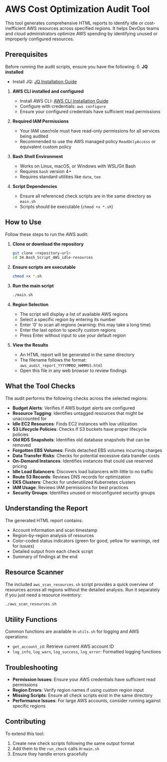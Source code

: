 # AWS Cost Optimization Audit Tool

This tool generates comprehensive HTML reports to identify idle or cost-inefficient AWS resources across specified regions. It helps DevOps teams and cloud administrators optimize AWS spending by identifying unused or improperly configured resources.

## Prerequisites

Before running the audit scripts, ensure you have the following:
0. **JQ installed**
   - Install JQ: [JQ Installation Guide](https://jqlang.org/download/)
   
1. **AWS CLI installed and configured**
   - Install AWS CLI: [AWS CLI Installation Guide](https://docs.aws.amazon.com/cli/latest/userguide/getting-started-install.html)
   - Configure with credentials: `aws configure`
   - Ensure your configured credentials have sufficient read permissions

2. **Required IAM Permissions**
   - Your IAM user/role must have read-only permissions for all services being audited
   - Recommended to use the AWS managed policy `ReadOnlyAccess` or equivalent custom policy

3. **Bash Shell Environment**
   - Works on Linux, macOS, or Windows with WSL/Git Bash
   - Requires `bash` version 4+
   - Requires standard utilities like `date`, `tee`

4. **Script Dependencies**
   - Ensure all referenced check scripts are in the same directory as `main.sh`
   - Scripts should be executable (`chmod +x *.sh`)

## How to Use

Follow these steps to run the AWS audit:

1. **Clone or download the repository**
   ```bash
   git clone <repository-url>
   cd 34.Bash_Script_AWS_idle-resources
   ```

2. **Ensure scripts are executable**
   ```bash
   chmod +x *.sh
   ```

3. **Run the main script**
   ```bash
   ./main.sh
   ```

4. **Region Selection**
   - The script will display a list of available AWS regions
   - Select a specific region by entering its number
   - Enter '0' to scan all regions (warning: this may take a long time)
   - Enter the last option to specify custom regions
   - Press Enter without input to use your default region

5. **View the Results**
   - An HTML report will be generated in the same directory
   - The filename follows the format: `aws_audit_report_YYYYMMDD_HHMMSS.html`
   - Open this file in any web browser to review findings

## What the Tool Checks

The audit performs the following checks across the selected regions:

- **Budget Alerts**: Verifies if AWS budget alerts are configured
- **Resource Tagging**: Identifies untagged resources that might be unaccounted for
- **Idle EC2 Resources**: Finds EC2 instances with low utilization
- **S3 Lifecycle Policies**: Checks if S3 buckets have proper lifecycle policies
- **Old RDS Snapshots**: Identifies old database snapshots that can be removed
- **Forgotten EBS Volumes**: Finds detached EBS volumes incurring charges
- **Data Transfer Risks**: Checks for potential excessive data transfer costs
- **On-Demand Instances**: Identifies instances that could use reserved pricing
- **Idle Load Balancers**: Discovers load balancers with little to no traffic
- **Route 53 Records**: Reviews DNS records for optimization
- **EKS Clusters**: Checks for underutilized Kubernetes clusters
- **IAM Usage**: Reviews IAM permissions for best practices
- **Security Groups**: Identifies unused or misconfigured security groups

## Understanding the Report

The generated HTML report contains:

- Account information and scan timestamp
- Region-by-region analysis of resources
- Color-coded status indicators (green for good, yellow for warnings, red for issues)
- Detailed output from each check script
- Summary of findings at the end

## Resource Scanner

The included `aws_scan_resources.sh` script provides a quick overview of resources across all regions without the detailed analysis. Run it separately if you just need a resource inventory:

```bash
./aws_scan_resources.sh
```

## Utility Functions

Common functions are available in `utils.sh` for logging and AWS operations:

- `get_account_id`: Retrieve current AWS account ID
- `log_info`, `log_warn`, `log_success`, `log_error`: Formatted logging functions

## Troubleshooting

- **Permission Issues**: Ensure your AWS credentials have sufficient read permissions
- **Region Errors**: Verify region names if using custom region input
- **Missing Scripts**: Ensure all check scripts exist in the same directory
- **Performance Issues**: For large AWS accounts, consider running against specific regions

## Contributing

To extend this tool:

1. Create new check scripts following the same output format
2. Add them to the `run_check` calls in `main.sh`
3. Ensure they handle errors gracefully
